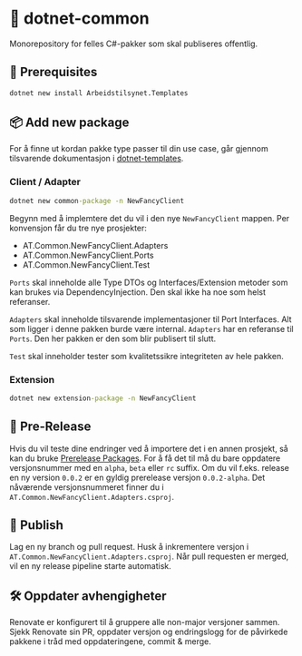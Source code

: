 # 🌈 dotnet-common

Monorepository for felles C#-pakker som skal publiseres offentlig.

## 🔧 Prerequisites

```cmd
dotnet new install Arbeidstilsynet.Templates
```

## 📦 Add new package

For å finne ut kordan pakke type passer til din use case, går gjennom tilsvarende dokumentasjon i [dotnet-templates](https://github.com/Arbeidstilsynet/dotnet-templates/blob/main/README.md#common-package-felles-pakke).

### Client / Adapter

```cmd
dotnet new common-package -n NewFancyClient
```

Begynn med å implemtere det du vil i den nye `NewFancyClient` mappen.
Per konvensjon får du tre nye prosjekter:

- AT.Common.NewFancyClient.Adapters
- AT.Common.NewFancyClient.Ports
- AT.Common.NewFancyClient.Test

`Ports` skal inneholde alle Type DTOs og Interfaces/Extension metoder som kan brukes via DependencyInjection. Den skal ikke ha noe som helst referanser.

`Adapters` skal inneholde tilsvarende implementasjoner til Port Interfaces. Alt som ligger i denne pakken burde være internal. `Adapters` har en referanse til `Ports`. Den her pakken er den som blir publisert til slutt.

`Test` skal inneholder tester som kvalitetssikre integriteten av hele pakken.

### Extension

```cmd
dotnet new extension-package -n NewFancyClient
```

## 🚧 Pre-Release

Hvis du vil teste dine endringer ved å importere det i en annen prosjekt, så kan du bruke [Prerelease Packages](https://learn.microsoft.com/en-us/nuget/create-packages/prerelease-packages). For å få det til må du bare oppdatere versjonsnummer med en `alpha`, `beta` eller `rc` suffix. Om du vil f.eks. release en ny version `0.0.2` er en gyldig prerelease versjon `0.0.2-alpha`. Det nåværende versjonsnummeret finner du i `AT.Common.NewFancyClient.Adapters.csproj`.

## 🚀 Publish

Lag en ny branch og pull request. Husk å inkrementere versjon i `AT.Common.NewFancyClient.Adapters.csproj`. Når pull requesten er merged, vil en ny release pipeline starte automatisk.

## 🛠️ Oppdater avhengigheter

Renovate er konfigurert til å gruppere alle non-major versjoner sammen. Sjekk Renovate sin PR, oppdater versjon og endringslogg for de påvirkede pakkene i tråd med oppdateringene, commit & merge.
